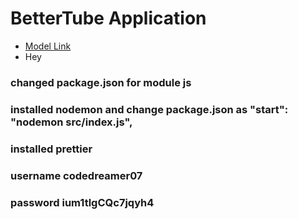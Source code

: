 # BetterTube Application

- [Model Link](https://app.eraser.io/workspace/YtPqZ1VogxGy1jzIDkzj)
- Hey

### changed package.json for module js

### installed nodemon and change package.json as "start": "nodemon src/index.js",

### installed prettier

### username codedreamer07
### password ium1tlgCQc7jqyh4